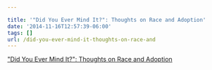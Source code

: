 ```yaml
---

title: '"Did You Ever Mind It?": Thoughts on Race and Adoption'
date: '2014-11-16T12:57:39-06:00'
tags: []
url: /did-you-ever-mind-it-thoughts-on-race-and
---
```

<a href="http://the-toast.net/2014/11/11/race-adoption/">"Did You Ever Mind It?": Thoughts on Race and Adoption</a><br/>
